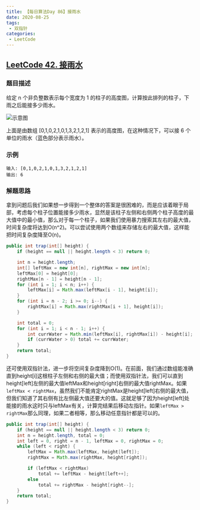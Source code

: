 ```yaml
---
title: 【每日算法Day 86】接雨水
date: 2020-08-25
tags:
 - 双指针
categories:
 - LeetCode
---
```


## [LeetCode 42. 接雨水](https://leetcode-cn.com/problems/trapping-rain-water)
### 题目描述
给定 n 个非负整数表示每个宽度为 1 的柱子的高度图，计算按此排列的柱子，下雨之后能接多少雨水。

![示意图](https://assets.leetcode-cn.com/aliyun-lc-upload/uploads/2018/10/22/rainwatertrap.png)

上面是由数组 [0,1,0,2,1,0,1,3,2,1,2,1] 表示的高度图，在这种情况下，可以接 6 个单位的雨水（蓝色部分表示雨水）。

### 示例
```
输入: [0,1,0,2,1,0,1,3,2,1,2,1]
输出: 6
```

### 解题思路
拿到问题后我们如果想一步得到一个整体的答案是很困难的，而是应该着眼于局部，考虑每个柱子位置能接多少雨水，显然是该柱子左侧和右侧两个柱子高度的最大值中的最小值，那么对于每一个柱子，如果我们使用暴力搜索其左右的最大值，时间复杂度将达到O(n^2)。可以尝试使用两个数组来存储左右的最大值，这样能把时间复杂度降至O(n)。
```java
public int trap(int[] height) {
    if (height == null || height.length < 3) return 0;

    int n = height.length;
    int[] leftMax = new int[n], rightMax = new int[n];
    leftMax[0] = height[0];
    rightMax[n - 1] = height[n - 1];
    for (int i = 1; i < n; i++) {
        leftMax[i] = Math.max(leftMax[i - 1], height[i]);
    }
    for (int i = n - 2; i >= 0; i--) {
        rightMax[i] = Math.max(rightMax[i + 1], height[i]);
    }

    int total = 0;
    for (int i = 1; i < n - 1; i++) {
        int currWater = Math.min(leftMax[i], rightMax[i]) - height[i];
        if (currWater > 0) total += currWater;
    }
    return total;
}
```

还可使用双指针法，进一步将空间复杂度降到O(1)。在前面，我们通过数组能准确直到height[i]这根柱子左侧和右侧的最大值；而使用双指针法，我们可以直到height[left]左侧的最大值leftMax和height[right]右侧的最大值rightMax。如果`leftMax < rightMax`，虽然我们不能肯定rightMax是height[left]右侧的最大值，但我们知道了其右侧有比左侧最大值还要大的值。这就足够了因为height[left]处能接的雨水这时只与leftMax有关，计算完结果后移动左指针。如果`leftMax > rightMax`那么同理，如果二者相等，那么移动任意指针都是可以的。
```java
public int trap(int[] height) {
    if (height == null || height.length < 3) return 0;
    int n = height.length, total = 0;
    int left = 0, right = n - 1, leftMax = 0, rightMax = 0;
    while (left < right) {
        leftMax = Math.max(leftMax, height[left]);
        rightMax = Math.max(rightMax, height[right]);

        if (leftMax < rightMax)
            total += leftMax - height[left++];
        else
            total += rightMax - height[right--];
    }
    return total;
}
```